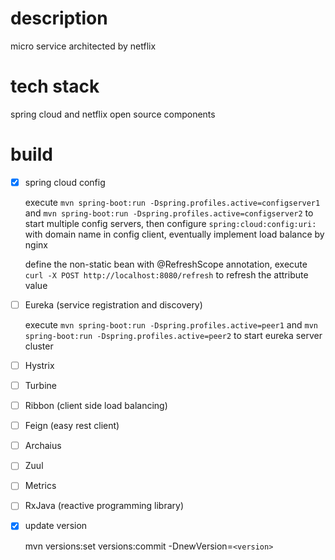 description
=======
micro service architected by netflix

tech stack
=======
spring cloud and netflix open source components

build
=======
- [x] spring cloud config
	
	execute `mvn spring-boot:run -Dspring.profiles.active=configserver1` and `mvn spring-boot:run -Dspring.profiles.active=configserver2` to start multiple config servers, then configure `spring:cloud:config:uri:` with domain name in config client, eventually implement load balance by nginx
	
    define the non-static bean with @RefreshScope annotation, execute `curl -X POST http://localhost:8080/refresh` to refresh the attribute value

- [ ] Eureka (service registration and discovery)

	execute `mvn spring-boot:run -Dspring.profiles.active=peer1` and `mvn spring-boot:run -Dspring.profiles.active=peer2` to start eureka server cluster

- [ ] Hystrix

- [ ] Turbine

- [ ] Ribbon (client side load balancing)

- [ ] Feign (easy rest client)

- [ ] Archaius

- [ ] Zuul

- [ ] Metrics

- [ ] RxJava (reactive programming library)

- [x] update version

    mvn versions:set versions:commit -DnewVersion=`<version>`
